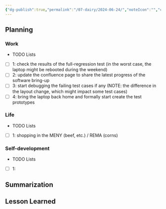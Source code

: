 ```yaml
---
{"dg-publish":true,"permalink":"/07-dairy/2024-06-24/","noteIcon":"","created":"2024-06-24T05:09:01.851+02:00","updated":"2024-06-24T05:11:46.971+02:00"}
---
```


## Planning 
### Work
- TODO Lists
- [ ] 1: check the results of the full-regression test (in the worst case, the laptop might be rebooted during the weekend)
- [ ] 2: update the confluence page to share the latest progress of the software bring-up
- [ ] 3: start debugging the failing test cases if any (NOTE: the difference in the layout change, which might impact some test cases)
- [ ] 4: bring the laptop back home and formally start create the test prototypes
### Life
- TODO Lists
- [ ] 1: shopping in the MENY (beef, etc.) / REMA (corns)
### Self-development
- TODO Lists
- [ ] 1:
## Summarization

## Lesson Learned
